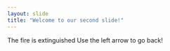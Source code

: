 ```yaml
---
layout: slide
title: "Welcome to our second slide!"
---
```

The fire is extinguished
Use the left arrow to go back!
